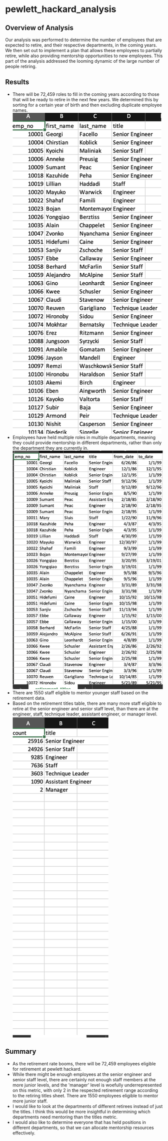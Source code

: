 # pewlett_hackard_analysis

## Overview of Analysis
Our analysis was performed to determine the number of employees that are expected to retire, and their respective departments, in the coming years. We then set out to implement a plan that allows these employees to partially retire, while also providing mentorship opportunities to new employees. This part of the analysis addressed the looming dynamic of the large number of people retiring.

## Results
- There will be 72,459 roles to fill in the coming years according to those that will be ready to retire in the next few years. We determined this by sorting for a certain year of birth and then excluding duplicate employee names.
![head of chart showing all employees eligible for retirement](https://github.com/lgconsult/pewlett_hackard_analysis/blob/main/unique_titles.png)
- Employees have held multiple roles in multiple departments, meaning they could provide mentorship in different departments, rather than only the department they are currently in.
![Chart of different employee titles](https://github.com/lgconsult/pewlett_hackard_analysis/blob/main/retirement_titles.png)
- There are 1550 staff eligible to mentor younger staff based on the retirement data. 
- Based on the retirement titles table, there are many more staff eligible to retire at the senior engineer and senior staff level, than there are at the engineer, staff, technique leader, assistant engineer, or manager level.
![Retirement by title](https://github.com/lgconsult/pewlett_hackard_analysis/blob/main/unique_titles_retiring.png)

## Summary
- As the retirement rate booms, there will be 72,459 employees eligible for retirement at pewlett hackard. 
- While there might be enough employees at the senior engineer and senior staff level, there are certainly not enough staff members at the more junior levels, and the 'manager' level is woefully underrepresented on this metric, with only 2 in the respected retirement range according to the retiring titles sheet. There are 1550 employees eligible to mentor more junior staff. 
- I would like to look at the departments of different retirees instead of just the titles. I think this would be more insightful in determining which departments need mentoring than the titles metric.
- I would also like to determine everyone that has held positions in different departments, so that we can allocate mentorship resources effectively. 
